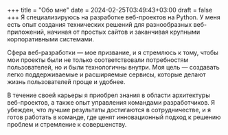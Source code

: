 +++
title = "Обо мне"
date = 2024-02-25T03:49:43+03:00
draft = false
+++
Я специализируюсь на разработке веб-проектов на Python. У меня есть опыт создания технических решений для разнообразных веб-приложений, начиная от простых сайтов и заканчивая крупными корпоративными системами.

Сфера веб-разработки — мое призвание, и я стремлюсь к тому, чтобы мои проекты были не только соответствовали потребностям пользователей, но и были технологичны внутри. Моя цель — создавать легко поддерживаемые и расширяемые сервисы, которые делают жизнь пользователей проще и удобнее.

В течение своей карьеры я приобрел знания в области архитектуры веб-проектов, а также опыт управления командами разработчиков. Я убежден, что лучшие результаты достигаются в сотрудничестве, и я готов работать в команде, где ценят инновационный подход к решению проблем и стремление к совершенству.